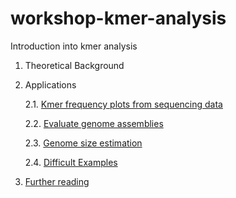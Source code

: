 # workshop-kmer-analysis
Introduction into kmer analysis 

1. Theoretical Background 
2. Applications 

    2.1. [Kmer frequency plots from sequencing data](kmer/kmers.md)

    2.2. [Evaluate genome assemblies](asm/asm.md)

    2.3. [Genome size estimation](gsize/gsize.md)

    2.4. [Difficult Examples](examples/examples.md)

3. [Further reading](literature/lit.md) 